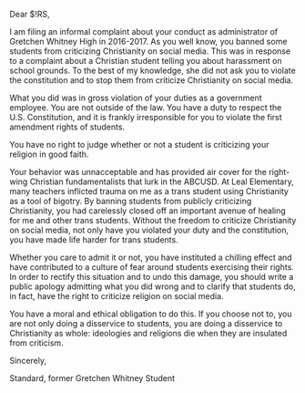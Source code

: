 Dear $!RS,

I am filing an informal complaint about your conduct as administrator of Gretchen Whitney High in 2016-2017. As you well know, you banned some students from criticizing Christianity on social media. This was in response to a complaint about a Christian student telling you about harassment on school grounds. To the best of my knowledge, she did not ask you to violate the constitution and to stop them from criticize Christianity on social media.

What you did was in gross violation of your duties as a government employee. You are not outside of the law. You have a duty to respect the U.S. Constitution, and it is frankly irresponsible for you to violate the first amendment rights of students. 

You have no right to judge whether or not a student is criticizing your religion in good faith.

Your behavior was unnacceptable and has provided air cover for the right-wing Christian fundamentalists that lurk in the ABCUSD. At Leal Elementary, many teachers inflicted trauma on me as a trans student using Christianity as a tool of bigotry. By banning students from publicly criticizing Christianity, you had carelessly closed off an important avenue of healing for me and other trans students. Without the freedom to criticize Christianity on social media, not only have you violated your duty and the constitution, you have made life harder for trans students.

Whether you care to admit it or not, you have instituted a chilling effect and have contributed to a culture of fear around students exercising their rights. In order to rectify this situation and to undo this damage, you should write a public apology admitting what you did wrong and to clarify that students do, in fact, have the right to criticize religion on social media.

You have a moral and ethical obligation to do this. If you choose not to, you are not only doing a disservice to students, you are doing a disservice to Christianity as whole: ideologies and religions die when they are insulated from criticism.

Sincerely,

Standard, former Gretchen Whitney Student